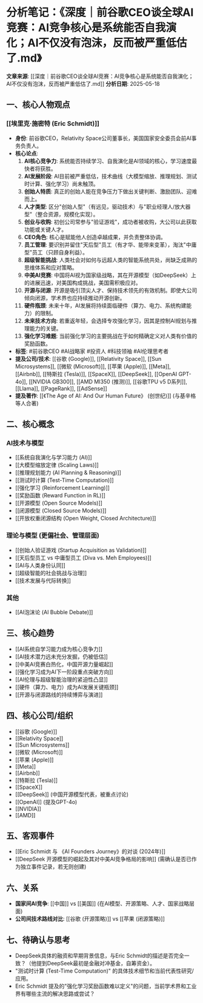 # 分析笔记：《深度｜前谷歌CEO谈全球AI竞赛：AI竞争核心是系统能否自我演化；AI不仅没有泡沫，反而被严重低估了.md》

**文章来源**: [[深度｜前谷歌CEO谈全球AI竞赛：AI竞争核心是系统能否自我演化；AI不仅没有泡沫，反而被严重低估了.md]]
**分析日期**: 2025-05-18

## 一、核心人物观点

### [[埃里克·施密特 (Eric Schmidt)]]
- **身份**: 前谷歌CEO，Relativity Space公司董事长，美国国家安全委员会前AI事务负责人。
- **核心论点**:
    1.  **AI核心竞争力**: 系统能否持续学习、自我演化是AI领域的核心，学习速度最快者将获胜。
    2.  **AI发展阶段**: AI目前被严重低估，技术曲线（大模型缩放、推理规划、测试时计算、强化学习）尚未触顶。
    3.  **创始人特质**: 真正的创始人能在竞争压力下做出关键判断、激励团队、迎难而上。
    4.  **人才类型**: 区分"创始人型"（有远见，驱动技术）与"职业经理人/放大器型"（整合资源，规模化实现）。
    5.  **创业与收购**: 初创公司常参与"验证游戏"，成功者被收购，大公司以此获取功能或关键人才。
    6.  **CEO角色**: 核心是赋能他人创造卓越成果，并负责整体协调。
    7.  **员工管理**: 要识别并留住"天后型"员工（有才华、能带来变革），淘汰"中庸型"员工（只顾自身利益）。
    8.  **超级智能挑战**: 人类社会对如何与远超人类的智能系统共处，尚缺乏成熟的思维体系和应对策略。
    9.  **中美AI竞赛**: 中国将AI视为国家级战略，其在开源模型（如DeepSeek）上的进展迅速，对美国构成挑战，美国需积极应对。
    10. **开源与闭源**: 开源是吸引顶尖人才、保持技术领先的有效机制。即使大公司倾向闭源，学术界也应持续推动开源创新。
    11. **硬件瓶颈**: 未来十年，AI发展将持续面临硬件（算力、电力、系统构建能力）的限制。
    12. **未来技术方向**: 若重返年轻，会选择专攻强化学习，因其是控制AI规划与推理能力的关键。
    13. **强化学习难题**: 当前强化学习的主要挑战在于如何精确定义对人类有价值的奖励函数。
- **标签**: #前谷歌CEO #AI战略家 #投资人 #科技领袖 #AI伦理思考者
- **提及公司/技术**: [[谷歌 (Google)]], [[Relativity Space]], [[Sun Microsystems]], [[微软 (Microsoft)]], [[苹果 (Apple)]], [[Meta]], [[Airbnb]], [[特斯拉 (Tesla)]], [[SpaceX]], [[DeepSeek]], [[OpenAI GPT-4o]], [[NVIDIA GB300]], [[AMD MI350 (推测)]], [[谷歌TPU v5 D系列]], [[Llama]], [[PageRank]], [[AdSense]]
- **提及著作**: [[《The Age of AI: And Our Human Future》 (创世纪)]] (与基辛格等人合著)

## 二、核心概念

### AI技术与模型
- [[系统自我演化与学习能力 (AI)]]
- [[大模型缩放定律 (Scaling Laws)]]
- [[推理规划能力 (AI Planning & Reasoning)]]
- [[测试时计算 (Test-Time Computation)]]
- [[强化学习 (Reinforcement Learning)]]
- [[奖励函数 (Reward Function in RL)]]
- [[开源模型 (Open Source Models)]]
- [[闭源模型 (Closed Source Models)]]
- [[开放权重闭源结构 (Open Weight, Closed Architecture)]]

### 理论与模型 (更偏社会、管理层面)
- [[创始人验证游戏 (Startup Acquisition as Validation)]]
- [[天后型员工 vs 中庸型员工 (Diva vs. Meh Employees)]]
- [[AI与人类身份认同]]
- [[超级智能的社会挑战与治理]]
- [[技术发展与代际转换]]

### 其他
- [[AI泡沫论 (AI Bubble Debate)]]

## 三、核心趋势

- [[AI系统自学习能力成为核心竞争力]]
- [[AI技术潜力远未充分发掘，仍被低估]]
- [[中美AI竞赛白热化，中国开源力量崛起]]
- [[强化学习成为AI下一阶段重点突破方向]]
- [[AI伦理与超级智能治理的紧迫性凸显]]
- [[硬件（算力、电力）成为AI发展关键瓶颈]]
- [[开源与闭源路线的持续博弈与演进]]

## 四、核心公司/组织

- [[谷歌 (Google)]]
- [[Relativity Space]]
- [[Sun Microsystems]]
- [[微软 (Microsoft)]]
- [[苹果 (Apple)]]
- [[Meta]]
- [[Airbnb]]
- [[特斯拉 (Tesla)]]
- [[SpaceX]]
- [[DeepSeek]] (中国开源模型代表，被重点讨论)
- [[OpenAI]] (提及GPT-4o)
- [[NVIDIA]]
- [[AMD]]

## 五、客观事件

- [[Eric Schmidt 与 《AI Founders Journey》的对谈 (2024年)]]
- [[DeepSeek 开源模型的崛起及其对中美AI竞争格局的影响]] (需确认是否已作为独立事件记录，若无则创建)

## 六、关系

- **国家间AI竞争**: [[中国]] vs [[美国]] (在AI模型、开源策略、人才、国家战略层面)
- **公司间技术路线对比**: [[谷歌 (开源策略)]] vs [[苹果 (闭源策略)]]

## 七、待确认与思考

- DeepSeek具体的融资和早期背景信息，与Eric Schmidt的描述是否完全一致？（他提到DeepSeek最初是金融对冲基金，自筹资金）。
- "测试时计算 (Test-Time Computation)" 的具体技术细节和当前代表性研究/应用。
- Eric Schmidt 提及的"强化学习奖励函数难以定义"的问题，当前学术界和工业界有哪些主流的解决思路或尝试？ 